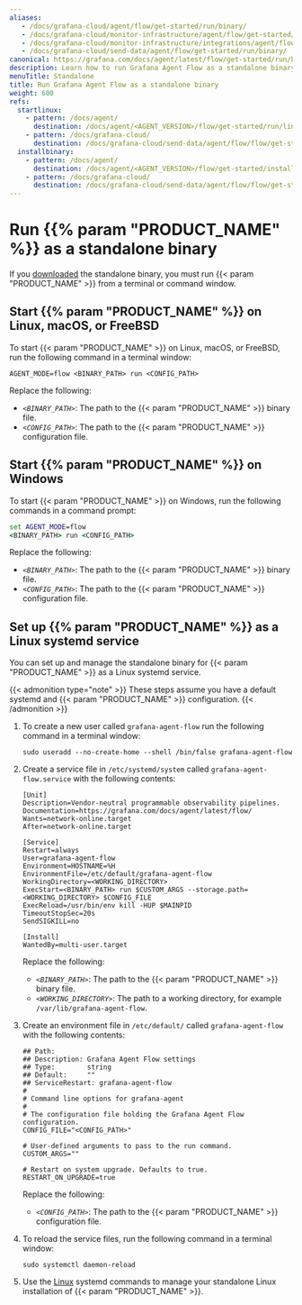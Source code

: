 ```yaml
---
aliases:
   - /docs/grafana-cloud/agent/flow/get-started/run/binary/
   - /docs/grafana-cloud/monitor-infrastructure/agent/flow/get-started/run/binary/
   - /docs/grafana-cloud/monitor-infrastructure/integrations/agent/flow/get-started/run/binary/
   - /docs/grafana-cloud/send-data/agent/flow/get-started/run/binary/
canonical: https://grafana.com/docs/agent/latest/flow/get-started/run/binary/
description: Learn how to run Grafana Agent Flow as a standalone binary
menuTitle: Standalone
title: Run Grafana Agent Flow as a standalone binary
weight: 600
refs:
  startlinux:
    - pattern: /docs/agent/
      destination: /docs/agent/<AGENT_VERSION>/flow/get-started/run/linux/
    - pattern: /docs/grafana-cloud/
      destination: /docs/grafana-cloud/send-data/agent/flow/flow/get-started/run/linux/
  installbinary:
    - pattern: /docs/agent/
      destination: /docs/agent/<AGENT_VERSION>/flow/get-started/install/binary/
    - pattern: /docs/grafana-cloud/
      destination: /docs/grafana-cloud/send-data/agent/flow/flow/get-started/install/binary/
---
```


# Run {{% param "PRODUCT_NAME" %}} as a standalone binary

If you [downloaded](ref:installbinary) the standalone binary, you must run {{< param "PRODUCT_NAME" >}} from a terminal or command window.

## Start {{% param "PRODUCT_NAME" %}} on Linux, macOS, or FreeBSD

To start {{< param "PRODUCT_NAME" >}} on Linux, macOS, or FreeBSD, run the following command in a terminal window:

```shell
AGENT_MODE=flow <BINARY_PATH> run <CONFIG_PATH>
```

Replace the following:

* _`<BINARY_PATH>`_: The path to the {{< param "PRODUCT_NAME" >}} binary file.
* _`<CONFIG_PATH>`_: The path to the {{< param "PRODUCT_NAME" >}} configuration file.

## Start {{% param "PRODUCT_NAME" %}} on Windows

To start {{< param "PRODUCT_NAME" >}} on Windows, run the following commands in a command prompt:

```cmd
set AGENT_MODE=flow
<BINARY_PATH> run <CONFIG_PATH>
```

Replace the following:

* _`<BINARY_PATH>`_: The path to the {{< param "PRODUCT_NAME" >}} binary file.
* _`<CONFIG_PATH>`_: The path to the {{< param "PRODUCT_NAME" >}} configuration file.

## Set up {{% param "PRODUCT_NAME" %}} as a Linux systemd service

You can set up and manage the standalone binary for {{< param "PRODUCT_NAME" >}} as a Linux systemd service.

{{< admonition type="note" >}}
These steps assume you have a default systemd and {{< param "PRODUCT_NAME" >}} configuration.
{{< /admonition >}}

1. To create a new user called `grafana-agent-flow` run the following command in a terminal window:

   ```shell
   sudo useradd --no-create-home --shell /bin/false grafana-agent-flow
   ```

1. Create a service file in `/etc/systemd/system` called `grafana-agent-flow.service` with the following contents:

   ```systemd
   [Unit]
   Description=Vendor-neutral programmable observability pipelines.
   Documentation=https://grafana.com/docs/agent/latest/flow/
   Wants=network-online.target
   After=network-online.target

   [Service]
   Restart=always
   User=grafana-agent-flow
   Environment=HOSTNAME=%H
   EnvironmentFile=/etc/default/grafana-agent-flow
   WorkingDirectory=<WORKING_DIRECTORY>
   ExecStart=<BINARY_PATH> run $CUSTOM_ARGS --storage.path=<WORKING_DIRECTORY> $CONFIG_FILE
   ExecReload=/usr/bin/env kill -HUP $MAINPID
   TimeoutStopSec=20s
   SendSIGKILL=no

   [Install]
   WantedBy=multi-user.target
   ```

   Replace the following:

    * _`<BINARY_PATH>`_: The path to the {{< param "PRODUCT_NAME" >}} binary file.
    * _`<WORKING_DIRECTORY>`_: The path to a working directory, for example `/var/lib/grafana-agent-flow`.

1. Create an environment file in `/etc/default/` called `grafana-agent-flow` with the following contents:

   ```shell
   ## Path:
   ## Description: Grafana Agent Flow settings
   ## Type:        string
   ## Default:     ""
   ## ServiceRestart: grafana-agent-flow
   #
   # Command line options for grafana-agent
   #
   # The configuration file holding the Grafana Agent Flow configuration.
   CONFIG_FILE="<CONFIG_PATH>"

   # User-defined arguments to pass to the run command.
   CUSTOM_ARGS=""

   # Restart on system upgrade. Defaults to true.
   RESTART_ON_UPGRADE=true
   ```

   Replace the following:

    * _`<CONFIG_PATH>`_: The path to the {{< param "PRODUCT_NAME" >}} configuration file.

1. To reload the service files, run the following command in a terminal window:

   ```shell
   sudo systemctl daemon-reload
   ```

1. Use the [Linux](ref:startlinux) systemd commands to manage your standalone Linux installation of {{< param "PRODUCT_NAME" >}}.


